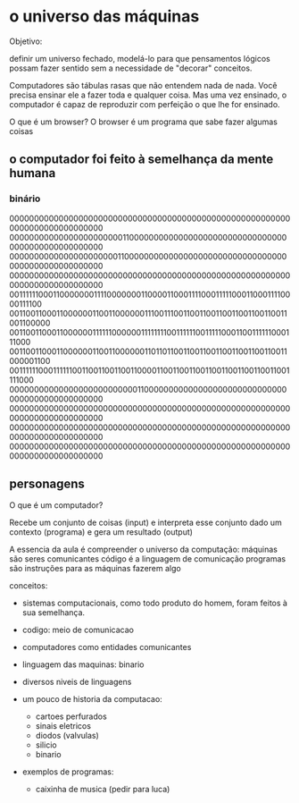 # o universo das máquinas

Objetivo:

definir um universo fechado, modelá-lo para que pensamentos lógicos
possam fazer sentido sem a necessidade de "decorar" conceitos.

Computadores são tábulas rasas que não entendem nada de nada.
Você precisa ensinar ele a fazer toda e qualquer coisa.
Mas uma vez ensinado, o computador é capaz de reproduzir com perfeição o que lhe for ensinado.

O que é um browser?
O browser é um programa que sabe fazer algumas coisas

## o computador foi feito à semelhança da mente humana

### binário

0000000000000000000000000000000000000000000000000000000000000000000000000000
0000000000000000000000011000000000000000000000000000000000000000000000000000
0000000000000000000000110000000000000000000000000000000000000000000000000000
0000000000000000000000000000000000000000000000000000000000000000000000000000
0011111100011000000011110000000110000110001111000111110001100011110000111100
0011001100011000000110011000000111001110011001100110011001100110011001100000
0011001100011000000111111000000111111110011111100111110001100111111000111000
0011001100011000000110011000000110110110011001100110011001100110011000001100
0011111100011111100110011001100110000110011001100110011001100110011001111000
0000000000000000000000000011000000000000000000000000000000000000000000000000
0000000000000000000000000000000000000000000000000000000000000000000000000000
0000000000000000000000000000000000000000000000000000000000000000000000000000
0000000000000000000000000000000000000000000000000000000000000000000000000000

## personagens

O que é um computador?

Recebe um conjunto de coisas (input) e interpreta esse conjunto dado um contexto (programa) e gera um resultado (output)

A essencia da aula é compreender o universo da computação:
máquinas são seres comunicantes
código é a linguagem de comunicação
programas são instruções para as máquinas fazerem algo

conceitos:
- sistemas computacionais, como todo produto do homem, foram feitos à sua semelhança.

- codigo: meio de comunicacao
- computadores como entidades comunicantes

- linguagem das maquinas: binario
- diversos niveis de linguagens

- um pouco de historia da computacao:
  - cartoes perfurados
  - sinais eletricos
  - diodos (valvulas)
  - silicio
  - binario

- exemplos de programas:
  - caixinha de musica (pedir para luca)